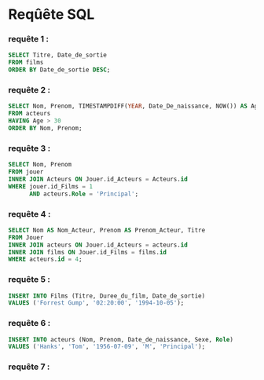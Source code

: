 # Reqûête SQL


### requête 1 :

```sql
SELECT Titre, Date_de_sortie
FROM films
ORDER BY Date_de_sortie DESC;
```

### requête 2 :

```sql
SELECT Nom, Prenom, TIMESTAMPDIFF(YEAR, Date_De_naissance, NOW()) AS Age
FROM acteurs
HAVING Age > 30
ORDER BY Nom, Prenom;
```

### requête 3 :

```sql
SELECT Nom, Prenom
FROM jouer
INNER JOIN Acteurs ON Jouer.id_Acteurs = Acteurs.id
WHERE jouer.id_Films = 1
      AND acteurs.Role = 'Principal';
```

### requête 4 :

```sql
SELECT Nom AS Nom_Acteur, Prenom AS Prenom_Acteur, Titre
FROM Jouer
INNER JOIN acteurs ON Jouer.id_Acteurs = acteurs.id
INNER JOIN films ON Jouer.id_Films = films.id
WHERE acteurs.id = 4;
```

### requête 5 :

```sql
INSERT INTO Films (Titre, Duree_du_film, Date_de_sortie)
VALUES ('Forrest Gump', '02:20:00', '1994-10-05');
```

### requête 6 :

```sql
INSERT INTO acteurs (Nom, Prenom, Date_de_naissance, Sexe, Role)
VALUES ('Hanks', 'Tom', '1956-07-09', 'M', 'Principal');
```

### requête 7 : 

```sql

```